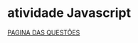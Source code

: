 # atividade Javascript

<a href="https://wesasdev.github.io/atividadeSoulcodeJavascript/" targe="_blank"> PAGINA DAS QUESTÕES </a>
